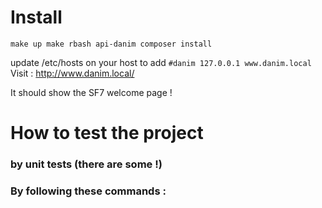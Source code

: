 # Install
``
    make up
    make rbash api-danim
    composer install
``

update /etc/hosts on your host to add 
``
#danim
127.0.0.1 www.danim.local
``
Visit : http://www.danim.local/

It should show the SF7 welcome page !

# How to test the project

### by unit tests (there are some !)


### By following these commands :


